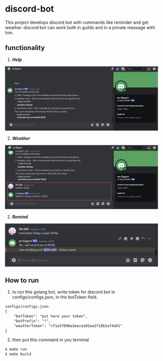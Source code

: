 # discord-bot

This project develops discord bot with commands like reminder and get weather.
discord bot can work both in guilds and in a private message with him.

## functionality

1. ***Help***

![Help](mdImages/help.png)

2. ***Weather***

![Weather](mdImages/weather.png)

2. ***Remind***

![Remind](mdImages/remind.png)

## How to run
1. to run this golang bot, write token for discord bot in configs/configs.json, in the botToken field.
```
configs/configs.json
{
    "botToken": "put here your token",
    "botPrefix": "!",
    "weatherToken": "cf1a57090a3eecea91ea2f10b1ef4d41"
}

```
2. then put this command in you terminal

```
$ make run
$ make build
```
